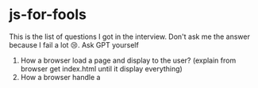 # js-for-fools

This is the list of questions I got in the interview. Don't ask me the answer because I fail a lot :cry:. Ask GPT yourself

1. How a browser load a page and display to the user? (explain from browser get index.html until it display everything)
2. How a browser handle a <script>?
3. Explain closure.
4. How to make a private property in js?
5. What is prototype? Different betweeen prototype and __proto__
6. Given a script. Give me the output order.

  setTimeout(() => {
    console.log("b");
  });
  const promise = new Promise((resolve) => resolve("c"));
  promise.then(res => console.log(res));
  console.log("a");

7. Explain the different between localStorage, sessionStorage, Cookie?
8. Do you know PWA?
8
